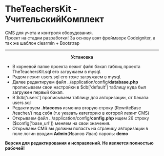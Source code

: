 # TheTeachersKit - УчительскийКомплект
CMS для учета и контроля оборудования.
<br>Проект на стадии разработки!
За основу взят фреймворк Codeigniter, а так же шаблон clearmin + Bootstrap
<hr>
<center><b>Установка</b></center>
               <ul>
              <li>В корневой папке проекта лежит файл бэкап таблиц проекта TheTeachersKit.sql его загружаем в mysql.</li>
              <li>Рядом лежит users.sql его тоже загружаем в mysql.</li>
              <li>Далее редактируем файл  ../application/config/<b>database.php</b> прописываем свои настройки в $db['default'] таблицу куда был загружен первый бэкап. </li>
              <li>В $db['users'] прописываем таблицу для авторизации, от бэкапа users.sql</li>
              <li>Редактируем <b>.htaccess</b> изменив вторую строку (RewriteBase /teacher/) под себя (т.е указать категорию в которой лежит CMS)</li>
              <li>Открываем файл ../application/config/<b>config.php</b> ищем 26 строку ($config['base_url']) меняем на свои значения. </li>
              <li>Открываем CMS вы должны попасть на страницу авторизации в поле логин вводим <b>Admin</b>(Иванов Иван) пароль: <b>demo</b></li>
  				</ul>
  				
<b>Версия для редактирования и исправлений. Не является полностью рабочей!</b>
